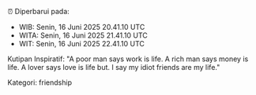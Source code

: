 ⏰ Diperbarui pada:
- WIB: Senin, 16 Juni 2025 20.41.10 UTC
- WITA: Senin, 16 Juni 2025 21.41.10 UTC
- WIT: Senin, 16 Juni 2025 22.41.10 UTC

Kutipan Inspiratif:
"A poor man says work is life. A rich man says money is life. A lover says love is life but. I say my idiot friends are my life."


Kategori: friendship

